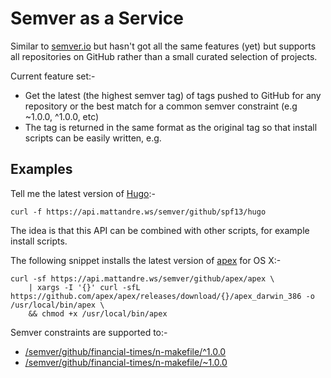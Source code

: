 # Semver as a Service

Similar to [semver.io](https://semver.io) but hasn't got all the same features (yet) but supports all repositories on GitHub rather than a small curated selection of projects.

Current feature set:-

- Get the latest (the highest semver tag) of tags pushed to GitHub for any repository or the best match for a common semver constraint (e.g ~1.0.0, ^1.0.0, etc)
- The tag is returned in the same format as the original tag so that install scripts can be easily written, e.g.

## Examples

Tell me the latest version of [Hugo](https://github.com/spf13/hugo/):-

```
curl -f https://api.mattandre.ws/semver/github/spf13/hugo
```

The idea is that this API can be combined with other scripts, for example install scripts.

The following snippet installs the latest version of [apex](https://github.com/apex/apex) for OS X:-

```
curl -sf https://api.mattandre.ws/semver/github/apex/apex \
	| xargs -I '{}' curl -sfL https://github.com/apex/apex/releases/download/{}/apex_darwin_386 -o /usr/local/bin/apex \
	&& chmod +x /usr/local/bin/apex
```

Semver constraints are supported to:-

- [/semver/github/financial-times/n-makefile/^1.0.0](https://api.mattandre.ws/semver/github/financial-times/n-makefile/%5E1.0.0)
- [/semver/github/financial-times/n-makefile/~1.0.0](https://api.mattandre.ws/semver/github/financial-times/n-makefile/~1.0.0)
